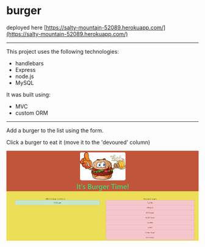 # burger

deployed here [https://salty-mountain-52089.herokuapp.com/](https://salty-mountain-52089.herokuapp.com/)

***

This project uses the following technologies:
  * handlebars
  * Express
  * node.js
  * MySQL
  
It was built using:
  * MVC 
  * custom ORM
  
*** 

Add a burger to the list using the form. 

Click a burger to eat it (move it to the 'devoured' column)

![screenshot](./screenshot.PNG "Burger Time!")
